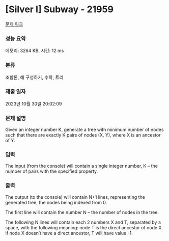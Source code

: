 # [Silver I] Subway - 21959 

[문제 링크](https://www.acmicpc.net/problem/21959) 

### 성능 요약

메모리: 3264 KB, 시간: 12 ms

### 분류

조합론, 해 구성하기, 수학, 트리

### 제출 일자

2023년 10월 30일 20:02:09

### 문제 설명

<p>Given an integer number K, generate a tree with minimum number of nodes such that there are exactly K pairs of nodes (X, Y), where X is an ancestor of Y.</p>

### 입력 

 <p>The input (from the console) will contain a single integer number, K – the number of pairs with the specified property.</p>

### 출력 

 <p>The output (to the console) will contain N+1 lines, representing the generated tree, the nodes being indexed from 0.</p>

<p>The first line will contain the number N – the number of nodes in the tree.</p>

<p>The following N lines will contain each 2 numbers X and T, separated by a space, with the following meaning: node T is the direct ancestor of node X. If node X doesn’t have a direct ancestor, T will have value -1.</p>


